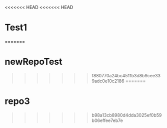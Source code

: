 <<<<<<< HEAD
<<<<<<< HEAD
# Test1
=======
# newRepoTest
>>>>>>> f880770a24bc4511b3d8b9cee339adc0e10c2186
=======
# repo3
>>>>>>> b98a13cb8980d4dda3025ef0b59b06effee7eb7e
